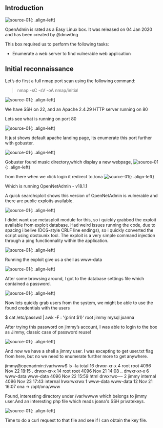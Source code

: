 ## Introduction
![source-01](/img/openadmin1.png){: .align-left}

OpenAdmin is rated as a Easy Linux box. It was released on 04 Jan 2020 and has been created by @dmw0ng

This box required us to perform the following tasks:


- Enumerate a web server to find vulnerable web application


## Initial reconnaissance
Let’s do first a full nmap port scan using the following command:
> nmap -sC -sV -oA nmap/initial 

![source-01](/img/Screenshot_2020-05-02_09-01-51.png){: .align-left}

We have SSH on 22, and an Apache 2.4.29 HTTP server running on 80

Lets see what is running on port 80

![source-01](/img/Screenshot_2020-05-02_09-20-39.png){: .align-left}

It just shows default apache landing page, lts enumerate this port further with gobuster.

![source-01](/img/Screenshot_2020-05-02_09-33-18.png){: .align-left} 

Gobuster found music directory,which display a new webpage, 
![source-01](/img/Screenshot_2020-05-02_09-38-13.png){: .align-left}  

from there when we click login it redirect to /ona
![source-01](/img/Screenshot_2020-05-02_09-40-35.png){: .align-left}  

Which is running OpenNetAdmin - v18.1.1

A quick searchsploit shows this version of OpenNetAdmin is vulnerable and there are public exploits available.

![source-01](/img/Screenshot_2020-05-02_10-04-24.png){: .align-left}  

I didnt want use metasploit module for this, so i quickly grabbed the exploit available from exploit database.
Had weird issues running the code, due to spacing i belive (DOS-style CRLF line endings), so i quickly converted the script using dostounix tool.
The exploit is a very simple command injection through a ping functionnality within the application.

![source-01](/img/Screenshot_2020-05-02_10-29-57.png){: .align-left}  

Running the exploit give us a shell as www-data 

![source-01](/img/Screenshot_2020-05-02_10-34-54.png){: .align-left}  

After some browsing around, I got to the database settings file which contained a password.

![source-01](/img/Screenshot_2020-05-02_10-42-54.png){: .align-left}  
	
Now lets quickly grab users from the system, we might be able to use the found credentials with the users

$ cat /etc/passwd | awk -F : '{print $1}'
root
jimmy
mysql
joanna

After trying this password on jimmy’s account, I was able to login to the box as Jimmy, classic case of password reuse!

![source-01](/img/Screenshot_2020-05-02_14-13-04.png){: .align-left}  

And now we have a shell a jimmy user. I was excepting to get user.txt flag from here, but no we need to enumerate further more to get anywhere.

jimmy@openadmin:/var/www$ ls -la
total 16
drwxr-xr-x  4 root     root     4096 Nov 22 18:15 .
drwxr-xr-x 14 root     root     4096 Nov 21 14:08 ..
drwxr-xr-x  6 www-data www-data 4096 Nov 22 15:59 html
drwxrwx---  2 jimmy    internal 4096 Nov 23 17:43 internal
lrwxrwxrwx  1 www-data www-data   12 Nov 21 16:07 ona -> /opt/ona/www

Found, interesting directory under /var/wwww which belongs to jimmy user.And an interesting php file which reads joana's SSH privatekeys.

![source-01](/img/Screenshot_2020-05-02_14-25-02.png){: .align-left}  

Time to do a curl request to that file and see if I can obtain the key file.





